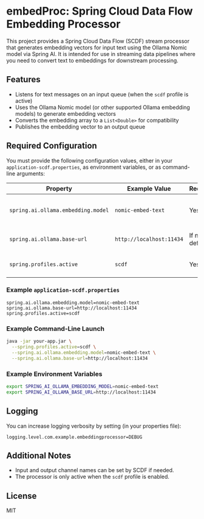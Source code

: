 # embedProc: Spring Cloud Data Flow Embedding Processor

This project provides a Spring Cloud Data Flow (SCDF) stream processor that generates embedding vectors for input text using the Ollama Nomic model via Spring AI. It is intended for use in streaming data pipelines where you need to convert text to embeddings for downstream processing.

## Features
- Listens for text messages on an input queue (when the `scdf` profile is active)
- Uses the Ollama Nomic model (or other supported Ollama embedding models) to generate embedding vectors
- Converts the embedding array to a `List<Double>` for compatibility
- Publishes the embedding vector to an output queue

## Required Configuration

You must provide the following configuration values, either in your `application-scdf.properties`, as environment variables, or as command-line arguments:

| Property                              | Example Value                | Required | Purpose                        |
|----------------------------------------|------------------------------|----------|--------------------------------|
| `spring.ai.ollama.embedding.model`     | `nomic-embed-text`           | Yes      | Which embedding model to use   |
| `spring.ai.ollama.base-url`            | `http://localhost:11434`     | If not default | Ollama server location      |
| `spring.profiles.active`               | `scdf`                       | Yes      | Activate SCDF profile          |

### Example `application-scdf.properties`
```properties
spring.ai.ollama.embedding.model=nomic-embed-text
spring.ai.ollama.base-url=http://localhost:11434
spring.profiles.active=scdf
```

### Example Command-Line Launch
```sh
java -jar your-app.jar \
  --spring.profiles.active=scdf \
  --spring.ai.ollama.embedding.model=nomic-embed-text \
  --spring.ai.ollama.base-url=http://localhost:11434
```

### Example Environment Variables
```sh
export SPRING_AI_OLLAMA_EMBEDDING_MODEL=nomic-embed-text
export SPRING_AI_OLLAMA_BASE_URL=http://localhost:11434
```

## Logging
You can increase logging verbosity by setting (in your properties file):
```properties
logging.level.com.example.embeddingprocessor=DEBUG
```

## Additional Notes
- Input and output channel names can be set by SCDF if needed.
- The processor is only active when the `scdf` profile is enabled.

## License
MIT
